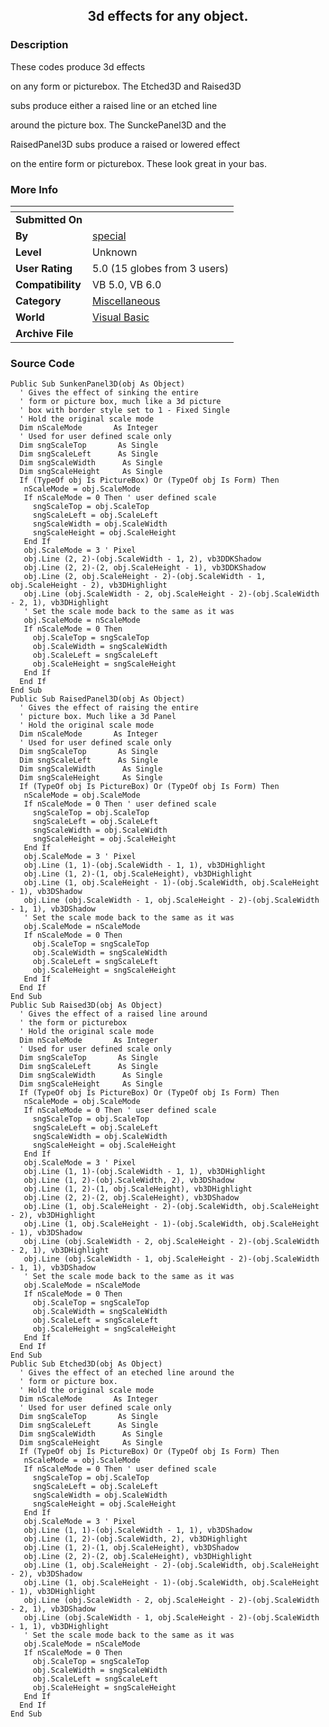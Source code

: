 ﻿<div align="center">

## 3d effects for any object\.


</div>

### Description

These codes produce 3d effects

on any form or picturebox.  The Etched3D and Raised3D

subs produce either a raised line or an etched line

around the picture box.  The SunckePanel3D and the

RaisedPanel3D subs produce a raised or lowered effect

on the entire form or picturebox. These look great in your bas.
 
### More Info
 


<span>             |<span>
---                |---
**Submitted On**   |
**By**             |[special](https://github.com/Planet-Source-Code/PSCIndex/blob/master/ByAuthor/special.md)
**Level**          |Unknown
**User Rating**    |5.0 (15 globes from 3 users)
**Compatibility**  |VB 5\.0, VB 6\.0
**Category**       |[Miscellaneous](https://github.com/Planet-Source-Code/PSCIndex/blob/master/ByCategory/miscellaneous__1-1.md)
**World**          |[Visual Basic](https://github.com/Planet-Source-Code/PSCIndex/blob/master/ByWorld/visual-basic.md)
**Archive File**   |[](https://github.com/Planet-Source-Code/special-3d-effects-for-any-object__1-2573/archive/master.zip)





### Source Code

```
Public Sub SunkenPanel3D(obj As Object)
  ' Gives the effect of sinking the entire
  ' form or picture box, much like a 3d picture
  ' box with border style set to 1 - Fixed Single
  ' Hold the original scale mode
  Dim nScaleMode       As Integer
  ' Used for user defined scale only
  Dim sngScaleTop       As Single
  Dim sngScaleLeft      As Single
  Dim sngScaleWidth      As Single
  Dim sngScaleHeight     As Single
  If (TypeOf obj Is PictureBox) Or (TypeOf obj Is Form) Then
   nScaleMode = obj.ScaleMode
   If nScaleMode = 0 Then ' user defined scale
     sngScaleTop = obj.ScaleTop
     sngScaleLeft = obj.ScaleLeft
     sngScaleWidth = obj.ScaleWidth
     sngScaleHeight = obj.ScaleHeight
   End If
   obj.ScaleMode = 3 ' Pixel
   obj.Line (2, 2)-(obj.ScaleWidth - 1, 2), vb3DDKShadow
   obj.Line (2, 2)-(2, obj.ScaleHeight - 1), vb3DDKShadow
   obj.Line (2, obj.ScaleHeight - 2)-(obj.ScaleWidth - 1, obj.ScaleHeight - 2), vb3DHighlight
   obj.Line (obj.ScaleWidth - 2, obj.ScaleHeight - 2)-(obj.ScaleWidth - 2, 1), vb3DHighlight
   ' Set the scale mode back to the same as it was
   obj.ScaleMode = nScaleMode
   If nScaleMode = 0 Then
     obj.ScaleTop = sngScaleTop
     obj.ScaleWidth = sngScaleWidth
     obj.ScaleLeft = sngScaleLeft
     obj.ScaleHeight = sngScaleHeight
   End If
  End If
End Sub
Public Sub RaisedPanel3D(obj As Object)
  ' Gives the effect of raising the entire
  ' picture box. Much like a 3d Panel
  ' Hold the original scale mode
  Dim nScaleMode       As Integer
  ' Used for user defined scale only
  Dim sngScaleTop       As Single
  Dim sngScaleLeft      As Single
  Dim sngScaleWidth      As Single
  Dim sngScaleHeight     As Single
  If (TypeOf obj Is PictureBox) Or (TypeOf obj Is Form) Then
   nScaleMode = obj.ScaleMode
   If nScaleMode = 0 Then ' user defined scale
     sngScaleTop = obj.ScaleTop
     sngScaleLeft = obj.ScaleLeft
     sngScaleWidth = obj.ScaleWidth
     sngScaleHeight = obj.ScaleHeight
   End If
   obj.ScaleMode = 3 ' Pixel
   obj.Line (1, 1)-(obj.ScaleWidth - 1, 1), vb3DHighlight
   obj.Line (1, 2)-(1, obj.ScaleHeight), vb3DHighlight
   obj.Line (1, obj.ScaleHeight - 1)-(obj.ScaleWidth, obj.ScaleHeight - 1), vb3DShadow
   obj.Line (obj.ScaleWidth - 1, obj.ScaleHeight - 2)-(obj.ScaleWidth - 1, 1), vb3DShadow
   ' Set the scale mode back to the same as it was
   obj.ScaleMode = nScaleMode
   If nScaleMode = 0 Then
     obj.ScaleTop = sngScaleTop
     obj.ScaleWidth = sngScaleWidth
     obj.ScaleLeft = sngScaleLeft
     obj.ScaleHeight = sngScaleHeight
   End If
  End If
End Sub
Public Sub Raised3D(obj As Object)
  ' Gives the effect of a raised line around
  ' the form or picturebox
  ' Hold the original scale mode
  Dim nScaleMode       As Integer
  ' Used for user defined scale only
  Dim sngScaleTop       As Single
  Dim sngScaleLeft      As Single
  Dim sngScaleWidth      As Single
  Dim sngScaleHeight     As Single
  If (TypeOf obj Is PictureBox) Or (TypeOf obj Is Form) Then
   nScaleMode = obj.ScaleMode
   If nScaleMode = 0 Then ' user defined scale
     sngScaleTop = obj.ScaleTop
     sngScaleLeft = obj.ScaleLeft
     sngScaleWidth = obj.ScaleWidth
     sngScaleHeight = obj.ScaleHeight
   End If
   obj.ScaleMode = 3 ' Pixel
   obj.Line (1, 1)-(obj.ScaleWidth - 1, 1), vb3DHighlight
   obj.Line (1, 2)-(obj.ScaleWidth, 2), vb3DShadow
   obj.Line (1, 2)-(1, obj.ScaleHeight), vb3DHighlight
   obj.Line (2, 2)-(2, obj.ScaleHeight), vb3DShadow
   obj.Line (1, obj.ScaleHeight - 2)-(obj.ScaleWidth, obj.ScaleHeight - 2), vb3DHighlight
   obj.Line (1, obj.ScaleHeight - 1)-(obj.ScaleWidth, obj.ScaleHeight - 1), vb3DShadow
   obj.Line (obj.ScaleWidth - 2, obj.ScaleHeight - 2)-(obj.ScaleWidth - 2, 1), vb3DHighlight
   obj.Line (obj.ScaleWidth - 1, obj.ScaleHeight - 2)-(obj.ScaleWidth - 1, 1), vb3DShadow
   ' Set the scale mode back to the same as it was
   obj.ScaleMode = nScaleMode
   If nScaleMode = 0 Then
     obj.ScaleTop = sngScaleTop
     obj.ScaleWidth = sngScaleWidth
     obj.ScaleLeft = sngScaleLeft
     obj.ScaleHeight = sngScaleHeight
   End If
  End If
End Sub
Public Sub Etched3D(obj As Object)
  ' Gives the effect of an eteched line around the
  ' form or picture box.
  ' Hold the original scale mode
  Dim nScaleMode       As Integer
  ' Used for user defined scale only
  Dim sngScaleTop       As Single
  Dim sngScaleLeft      As Single
  Dim sngScaleWidth      As Single
  Dim sngScaleHeight     As Single
  If (TypeOf obj Is PictureBox) Or (TypeOf obj Is Form) Then
   nScaleMode = obj.ScaleMode
   If nScaleMode = 0 Then ' user defined scale
     sngScaleTop = obj.ScaleTop
     sngScaleLeft = obj.ScaleLeft
     sngScaleWidth = obj.ScaleWidth
     sngScaleHeight = obj.ScaleHeight
   End If
   obj.ScaleMode = 3 ' Pixel
   obj.Line (1, 1)-(obj.ScaleWidth - 1, 1), vb3DShadow
   obj.Line (1, 2)-(obj.ScaleWidth, 2), vb3DHighlight
   obj.Line (1, 2)-(1, obj.ScaleHeight), vb3DShadow
   obj.Line (2, 2)-(2, obj.ScaleHeight), vb3DHighlight
   obj.Line (1, obj.ScaleHeight - 2)-(obj.ScaleWidth, obj.ScaleHeight - 2), vb3DShadow
   obj.Line (1, obj.ScaleHeight - 1)-(obj.ScaleWidth, obj.ScaleHeight - 1), vb3DHighlight
   obj.Line (obj.ScaleWidth - 2, obj.ScaleHeight - 2)-(obj.ScaleWidth - 2, 1), vb3DShadow
   obj.Line (obj.ScaleWidth - 1, obj.ScaleHeight - 2)-(obj.ScaleWidth - 1, 1), vb3DHighlight
   ' Set the scale mode back to the same as it was
   obj.ScaleMode = nScaleMode
   If nScaleMode = 0 Then
     obj.ScaleTop = sngScaleTop
     obj.ScaleWidth = sngScaleWidth
     obj.ScaleLeft = sngScaleLeft
     obj.ScaleHeight = sngScaleHeight
   End If
  End If
End Sub
```

